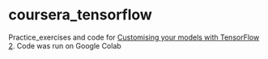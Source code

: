 # coursera_tensorflow
Practice_exercises and code for [Customising your models with TensorFlow 2](https://www.coursera.org/learn/customising-models-tensorflow2). Code was run on Google Colab
